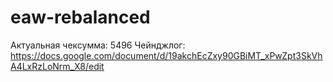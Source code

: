 # eaw-rebalanced

Актуальная чексумма: 5496
Чейнджлог: https://docs.google.com/document/d/19akchEcZxy90GBiMT_xPwZpt3SkVhA4LxRzLoNrm_X8/edit
